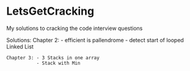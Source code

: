 # LetsGetCracking
My solutions to cracking the code interview questions

Solutions:
    Chapter 2: - efficient is pallendrome
               - detect start of looped Linked List

    Chapter 3: - 3 Stacks in one array
               - Stack with Min 
